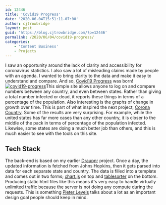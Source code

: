 ```yaml
---
id: 12446
title: 'Covid19 Progress'
date: '2020-06-04T15:51:11-07:00'
author: cjtrowbridge
layout: post
guid: 'https://blog.cjtrowbridge.com/?p=12446'
permalink: /2020/06/04/covid19-progress/
categories:
    - 'Content Business'
    - Projects
---
```


I saw an opportunity around the lack of clarity and accessibility for coronavirus statistics. I also saw a lot of misleading claims made by people with an agenda. I wanted to bring clarity to the data and make it easy to understand and compare. And so, [Covid19 Progress](https://cjtrowbridge.com/covid19-progress/) was born! [![covid19-progress](https://blog.cjtrowbridge.com/wp-content/uploads/2020/06/covid19-progress-1-1.jpg)](https://cjtrowbridge.com/covid19-progress/)This simple site allows anyone to log on and compare numbers between any country, and even between states. Rather than giving a total number infected or dead, it reports these things in terms of a percentage of the population. Also interesting is the graphs of change in growth over time. This is part of what inspired the next project, [Corona Country](https://blog.cjtrowbridge.com/2020/06/04/corona-country/). Some of the results are very surprising. For example, while the united states has far more cases than any other country, it is closer to the middle of the pack in terms of percentage of the population infected. Likewise, some states are doing a much better job than others, and this is much easier to see with the tools on this site.

## Tech Stack

The back-end is based on my earlier [Draupnr](https://blog.cjtrowbridge.com/2017/06/21/startup-3-draupnr-io/) project. Once a day, the updated information is fetched from Johns Hopkins, then it gets parsed into data for each separate state and country. The data is filled into a template and comes out in two forms; [chart.js](https://www.chartjs.org/) on top and [tablesorter](https://mottie.github.io/tablesorter/docs/) on the bottom. Producing static html files like this means it's very easy to handle virtually unlimited traffic because the server is not doing any compute during the requests. This is something [Pieter Levels](https://levels.io/) talks about a lot as an important design goal people should keep in mind.